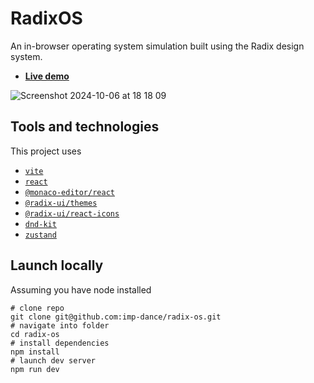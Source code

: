 # RadixOS

An in-browser operating system simulation built using the Radix design system.

* **[Live demo](https://imp-dance.github.io/radix-os/)**

![Screenshot 2024-10-06 at 18 18 09](https://github.com/user-attachments/assets/c9a063f4-bee0-45ec-95c6-bb39f621baf3)

## Tools and technologies

This project uses

* [`vite`](https://vitejs.dev/)
* [`react`](https://react.dev)
* [`@monaco-editor/react`](https://github.com/suren-atoyan/monaco-react)
* [`@radix-ui/themes`](https://www.radix-ui.com/)
* [`@radix-ui/react-icons`](https://www.radix-ui.com/icons)
* [`dnd-kit`](https://dndkit.com/)
* [`zustand`](https://zustand.docs.pmnd.rs/)

## Launch locally

Assuming you have node installed

```shell
# clone repo
git clone git@github.com:imp-dance/radix-os.git
# navigate into folder
cd radix-os
# install dependencies
npm install
# launch dev server
npm run dev
```
